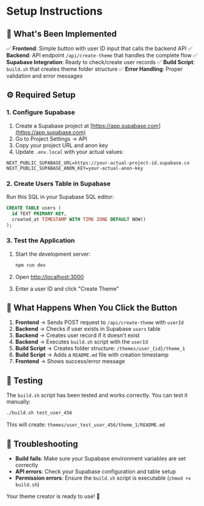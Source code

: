 # Setup Instructions

## 🚀 What's Been Implemented

✅ **Frontend**: Simple button with user ID input that calls the backend API
✅ **Backend**: API endpoint `/api/create-theme` that handles the complete flow
✅ **Supabase Integration**: Ready to check/create user records
✅ **Build Script**: `build.sh` that creates theme folder structure
✅ **Error Handling**: Proper validation and error messages

## ⚙️ Required Setup

### 1. Configure Supabase

1. Create a Supabase project at [https://app.supabase.com](https://app.supabase.com)
2. Go to Project Settings → API
3. Copy your project URL and anon key
4. Update `.env.local` with your actual values:

```env
NEXT_PUBLIC_SUPABASE_URL=https://your-actual-project-id.supabase.co
NEXT_PUBLIC_SUPABASE_ANON_KEY=your-actual-anon-key
```

### 2. Create Users Table in Supabase

Run this SQL in your Supabase SQL editor:

```sql
CREATE TABLE users (
  id TEXT PRIMARY KEY,
  created_at TIMESTAMP WITH TIME ZONE DEFAULT NOW()
);
```

### 3. Test the Application

1. Start the development server:
   ```bash
   npm run dev
   ```

2. Open [http://localhost:3000](http://localhost:3000)

3. Enter a user ID and click "Create Theme"

## 📁 What Happens When You Click the Button

1. **Frontend** → Sends POST request to `/api/create-theme` with `userId`
2. **Backend** → Checks if user exists in Supabase `users` table
3. **Backend** → Creates user record if it doesn't exist
4. **Backend** → Executes `build.sh` script with the `userId`
5. **Build Script** → Creates folder structure: `/themes/user_{id}/theme_1`
6. **Build Script** → Adds a `README.md` file with creation timestamp
7. **Frontend** → Shows success/error message

## 🧪 Testing

The `build.sh` script has been tested and works correctly. You can test it manually:

```bash
./build.sh test_user_456
```

This will create: `themes/user_test_user_456/theme_1/README.md`

## 🔧 Troubleshooting

- **Build fails**: Make sure your Supabase environment variables are set correctly
- **API errors**: Check your Supabase configuration and table setup
- **Permission errors**: Ensure the `build.sh` script is executable (`chmod +x build.sh`)

Your theme creator is ready to use! 🎉